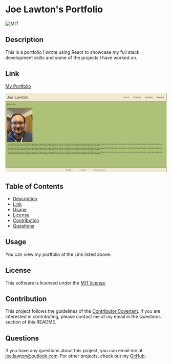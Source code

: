 
  # Joe Lawton's Portfolio

  ![MIT](https://img.shields.io/badge/license-MIT-brightgreen)

  ## Description
  This is a portfolio I wrote using React to showcase my full stack development skills and some of the projects I have worked on.

  ## Link
  [My Portfolio]()

  ![Screenshot](./portfolioscreenshot.png)

  ## Table of Contents
  * [Description](#description)
  * [Link](#link)
  * [Usage](#usage)
  * [License](#license)
  * [Contribution](#contribute)
  * [Questions](#questions)

  ## Usage
  You can view my portfolio at the Link listed above.

  ## License
  This software is licensed under the [MIT license](https://choosealicense.com/licenses/mit/).

  ## Contribution
  This project follows the guidelines of the [Contributor Covenant](https://www.contributor-covenant.org/version/2/0/code_of_conduct/). If you are interested in contributing, please contact me at my email in the Questions section of this README.


  ## Questions
  If you have any questions about this project, you can email me at joe.lawton@outlook.com.
  For other projects, check out my [GitHub](https://github.com/jdlawton).
